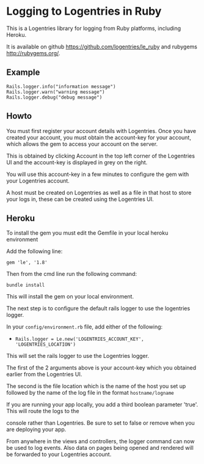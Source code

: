 Logging to Logentries in Ruby
=============================

This is a Logentries library for logging from Ruby platforms, including Heroku.

It is available on github <https://github.com/logentries/le_ruby> and rubygems
<http://rubygems.org/>.


Example
-------

    Rails.logger.info("information message")
    Rails.logger.warn("warning message")
    Rails.logger.debug("debug message")


Howto
-----

You must first register your account details with Logentries.  Once you have
created your account, you must obtain the account-key for your account, which
allows the gem to access your account on the server.

This is obtained by clicking Account in the top left corner of the Logentries UI and the account-key is displayed in grey on the right.

You will use this account-key in a few minutes to configure the gem with your Logentries account.

A host must be created on Logentries as well as a file in that host to store
your logs in, these can be created using the Logentries UI.

Heroku
------

To install the gem you must edit the Gemfile in your local heroku environment

Add the following line:

    gem 'le', '1.8'

Then from the cmd line run the following command:

    bundle install

This will install the gem on your local environment.

The next step is to configure the default rails logger to use the logentries
logger.

In your `config/environment.rb` file, add either of the following:

- `Rails.logger = Le.new('LOGENTRIES_ACCOUNT_KEY', 'LOGENTRIES_LOCATION')`

This will set the rails logger to use the Logentries logger.

The first of the 2 arguments above is your account-key which you obtained earlier 
from the Logentries UI.

The second is the file location which is the name of the host you set up followed by the name of the log
file in the format  `hostname/logname`

If you are running your app locally, you add a third boolean parameter 'true'. This will route the logs to the

console rather than Logentries. Be sure to set to false or remove when you are deploying your app.

From anywhere in the views and controllers, the logger command can now be used
to log events. Also data on pages being opened and rendered will be forwarded
to your Logentries account.

